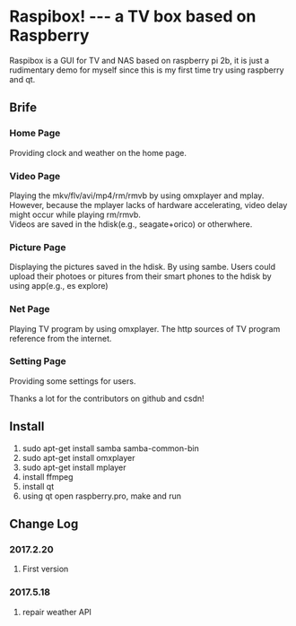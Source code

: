 # Raspibox!   --- a TV box based on Raspberry
Raspibox is a GUI for TV and NAS based on raspberry pi 2b, 
it is just a rudimentary demo for myself since this is my first time try using raspberry and qt.</br>

## Brife
### Home Page
Providing clock and weather on the home page.</br>
### Video Page
Playing the mkv/flv/avi/mp4/rm/rmvb by using omxplayer and mplay. 
However, because the mplayer lacks of hardware accelerating, video delay might occur while playing rm/rmvb.</br>
Videos are saved in the hdisk(e.g., seagate+orico) or otherwhere.
### Picture Page
Displaying the pictures saved in the hdisk. By using sambe.
Users could upload their photoes or pitures from their smart phones to the hdisk by using app(e.g., es explore)</br>
### Net Page
Playing TV program by using omxplayer. The http sources of TV program reference from the internet.
### Setting Page
Providing some settings for users.</br>

Thanks a lot for the contributors on github and csdn!</br>


## Install
1. sudo apt-get install samba samba-common-bin</br>
2. sudo apt-get install omxplayer</br>
3. sudo apt-get install mplayer</br>
4. install ffmpeg</br>
5. install qt</br>
6. using qt open raspberry.pro, make and run</br>

## Change Log</br>
### 2017.2.20
1. First version</br>
### 2017.5.18
1. repair weather API</br>
